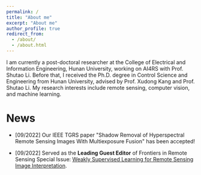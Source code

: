 ```yaml
---
permalink: /
title: "About me"
excerpt: "About me"
author_profile: true
redirect_from: 
  - /about/
  - /about.html
---
```


I am currently a post-doctoral researcher at the College of Electrical and Information Engineering, Hunan University, working on AI4RS with Prof. Shutao Li. Before that, I received the Ph.D. degree in Control Science and Engineering from Hunan University, advised by Prof. Xudong Kang and Prof. Shutao Li. My research interests include remote sensing, computer vision, and machine learning.

News
======
* [09/2022] Our IEEE TGRS paper "Shadow Removal of Hyperspectral Remote Sensing Images With Multiexposure Fusion" has been accepted!

* [09/2022] Served as the **Leading Guest Editor** of Frontiers in Remote Sensing Special Issue: [Weakly Supervised Learning for Remote Sensing Image Interpretation](https://www.frontiersin.org/research-topics/47418/weakly-supervised-learning-for-remote-sensing-image-interpretation).



